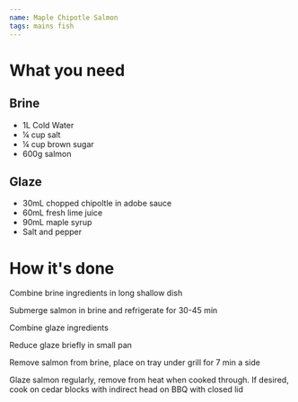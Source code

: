 ```yaml
---
name: Maple Chipotle Salmon
tags: mains fish
---
```


# What you need

## Brine

* 1L Cold Water
* ¼ cup salt
* ¼ cup brown sugar
* 600g salmon

## Glaze

* 30mL chopped chipoltle in adobe sauce
* 60mL fresh lime juice
* 90mL maple syrup
* Salt and pepper

# How it's done

Combine brine ingredients in long shallow dish

Submerge salmon in brine and refrigerate for 30-45 min

Combine glaze ingredients

Reduce glaze briefly in small pan

Remove salmon from brine, place on tray under grill for 7 min a side

Glaze salmon regularly, remove from heat when cooked through. If desired, cook on cedar blocks with indirect head on BBQ with closed lid
